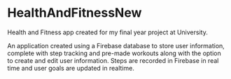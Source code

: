 # HealthAndFitnessNew
Health and Fitness app created for my final year project at University.

An application created using a Firebase database to store user information, complete with step tracking and pre-made workouts along with the option to create and edit user information. Steps are recorded in Firebase in real time and user goals are updated in realtime.
